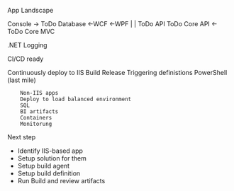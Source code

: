 App Landscape

Console -> ToDo Database <-WCF <-WPF
            | |
     ToDo API  ToDo Core API <- ToDo Core MVC 
     
     
 .NET Logging
 
 CI/CD ready
 
 Continuously deploy to IIS
   Build
   Release
   Triggering definistions
   PowerShell (last mile)
   
        Non-IIS apps
        Deploy to load balanced environment
        SQL
        BI artifacts
        Containers 
        Monitorung
  
  Next step
  - Identify IIS-based app
  - Setup solution for them
  - Setup build agent
  - Setup build definition
  - Run Build and review artifacts
  
  
